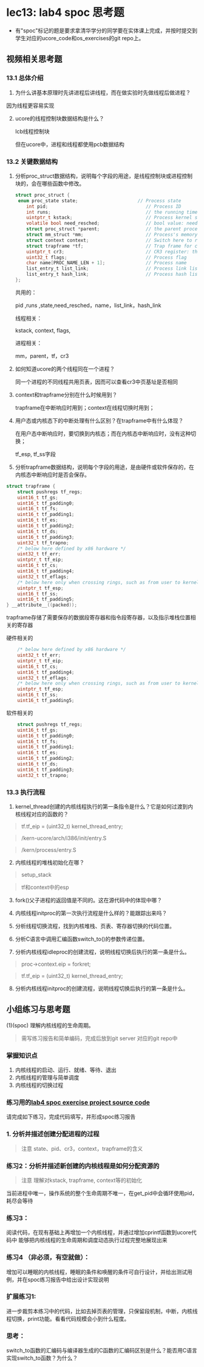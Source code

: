 # lec13: lab4 spoc 思考题

- 有"spoc"标记的题是要求拿清华学分的同学要在实体课上完成，并按时提交到学生对应的ucore_code和os_exercises的git repo上。

## 视频相关思考题

### 13.1 总体介绍

1. 为什么讲基本原理时先讲进程后讲线程，而在做实验时先做线程后做进程？

因为线程更容易实现

2. ucore的线程控制块数据结构是什么？

   lcb线程控制块

   但在ucore中，进程和线程都使用pcb数据结构

### 13.2 关键数据结构

1. 分析proc_struct数据结构，说明每个字段的用途，是线程控制块或进程控制块的，会在哪些函数中修改。

   ```C
   struct proc_struct {    
   	enum proc_state state;                      // Process state
       int pid;                                    // Process ID
       int runs;                                   // the running times of Proces
       uintptr_t kstack;                           // Process kernel stack
       volatile bool need_resched;                 // bool value: need to be rescheduled to release CPU?
       struct proc_struct *parent;                 // the parent process
       struct mm_struct *mm;                       // Process's memory management field
       struct context context;                     // Switch here to run process
       struct trapframe *tf;                       // Trap frame for current interrupt
       uintptr_t cr3;                              // CR3 register: the base addr of Page Directroy Table(PDT)
       uint32_t flags;                             // Process flag
       char name[PROC_NAME_LEN + 1];               // Process name
       list_entry_t list_link;                     // Process link list 
       list_entry_t hash_link;                     // Process hash list
   };
   ```

   共用的：

   pid ,runs ,state,need_resched，name，list_link，hash_link

   线程相关：

   kstack, context, flags,

   进程相关：

   mm，parent，tf，cr3

1. 如何知道ucore的两个线程同在一个进程？

   同一个进程的不同线程共用页表，因而可以查看cr3中页基址是否相同

1. context和trapframe分别在什么时候用到？

   trapframe在中断响应时用到；context在线程切换时用到；

2. 用户态或内核态下的中断处理有什么区别？在trapframe中有什么体现？

   在用户态中断响应时，要切换到内核态；而在内核态中断响应时，没有这种切换；

   tf_esp, tf_ss字段

3. 分析trapframe数据结构，说明每个字段的用途，是由硬件或软件保存的，在内核态中断响应时是否会保存。

```C
struct trapframe {
    struct pushregs tf_regs;
    uint16_t tf_gs;
    uint16_t tf_padding0;
    uint16_t tf_fs;
    uint16_t tf_padding1;
    uint16_t tf_es;
    uint16_t tf_padding2;
    uint16_t tf_ds;
    uint16_t tf_padding3;
    uint32_t tf_trapno;
    /* below here defined by x86 hardware */
    uint32_t tf_err;
    uintptr_t tf_eip;
    uint16_t tf_cs;
    uint16_t tf_padding4;
    uint32_t tf_eflags;
    /* below here only when crossing rings, such as from user to kernel */
    uintptr_t tf_esp;
    uint16_t tf_ss;
    uint16_t tf_padding5;
} __attribute__((packed));
```



trapframe存储了需要保存的数据段寄存器和指令段寄存器，以及指示堆栈位置相关的寄存器

硬件相关的

```c
    /* below here defined by x86 hardware */
    uint32_t tf_err;
    uintptr_t tf_eip;
    uint16_t tf_cs;
    uint16_t tf_padding4;
    uint32_t tf_eflags;
    /* below here only when crossing rings, such as from user to kernel */
    uintptr_t tf_esp;
    uint16_t tf_ss;
    uint16_t tf_padding5;
```



软件相关的

```C
    struct pushregs tf_regs;
    uint16_t tf_gs;
    uint16_t tf_padding0;
    uint16_t tf_fs;
    uint16_t tf_padding1;
    uint16_t tf_es;
    uint16_t tf_padding2;
    uint16_t tf_ds;
    uint16_t tf_padding3;
    uint32_t tf_trapno;
```

### 13.3 执行流程

1. kernel_thread创建的内核线程执行的第一条指令是什么？它是如何过渡到内核线程对应的函数的？

 > tf.tf_eip = (uint32_t) kernel_thread_entry;

 > /kern-ucore/arch/i386/init/entry.S

 > /kern/process/entry.S

2. 内核线程的堆栈初始化在哪？

 > setup_stack

 > tf和context中的esp

3. fork()父子进程的返回值是不同的。这在源代码中的体现中哪？

4. 内核线程initproc的第一次执行流程是什么样的？能跟踪出来吗？

5. 分析线程切换流程，找到内核堆栈、页表、寄存器切换的代码位置。

6. 分析C语言中调用汇编函数switch_to()的参数传递位置。

7. 分析内核线程idleproc的创建流程，说明线程切换后执行的第一条是什么。

 > proc->context.eip = forkret;

 > tf.tf_eip = (uint32_t) kernel_thread_entry;

8. 分析内核线程initproc的创建流程，说明线程切换后执行的第一条是什么。

 > 

## 小组练习与思考题

(1)(spoc) 理解内核线程的生命周期。

> 需写练习报告和简单编码，完成后放到git server 对应的git repo中

### 掌握知识点
1. 内核线程的启动、运行、就绪、等待、退出
2. 内核线程的管理与简单调度
3. 内核线程的切换过程

### 练习用的[lab4 spoc exercise project source code](https://github.com/chyyuu/ucore_lab/tree/master/related_info/lab4/lab4-spoc-discuss)


请完成如下练习，完成代码填写，并形成spoc练习报告

### 1. 分析并描述创建分配进程的过程

> 注意 state、pid、cr3，context，trapframe的含义

### 练习2：分析并描述新创建的内核线程是如何分配资源的

> 注意 理解对kstack, trapframe, context等的初始化


当前进程中唯一，操作系统的整个生命周期不唯一，在get_pid中会循环使用pid，耗尽会等待

### 练习3：

阅读代码，在现有基础上再增加一个内核线程，并通过增加cprintf函数到ucore代码中
能够把内核线程的生命周期和调度动态执行过程完整地展现出来

### 练习4 （非必须，有空就做）：

增加可以睡眠的内核线程，睡眠的条件和唤醒的条件可自行设计，并给出测试用例，并在spoc练习报告中给出设计实现说明

### 扩展练习1: 

进一步裁剪本练习中的代码，比如去掉页表的管理，只保留段机制，中断，内核线程切换，print功能。看看代码规模会小到什么程度。

### 思考：

switch_to函数的汇编码与编译器生成的C函数的汇编码区别是什么？能否用C语言实现switch_to函数？为什么？

